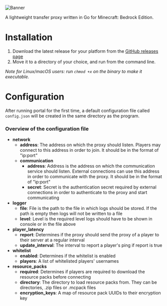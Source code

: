![Banner](https://raw.githubusercontent.com/Paroxity/portal/master/banner.png)

A lightweight transfer proxy written in Go for Minecraft: Bedrock Edition.

# Installation

1. Download the latest release for your platform from
   the [GitHub releases page](https://github.com/Paroxity/portal/releases/)
2. Move it to a directory of your choice, and run from the command line.

*Note for Linux/macOS users: run `chmod +x` on the binary to make it executable.*

# Configuration

After running portal for the first time, a default configuration file called `config.json` will be created in the same
directory as the program.

### Overview of the configuration file

- **network**
    - **address**: The address on which the proxy should listen. Players may connect to this address in order to join.
      It should be in the format of "ip:port"
    - **communication**
        - **address**: Address is the address on which the communication service should listen. External connections can
          use this address in order to communicate with the proxy. It should be in the format of "ip:port"
        - **secret**: Secret is the authentication secret required by external connections in order to authenticate to
          the proxy and start communicating
- **logger**
    - **file**: File is the path to the file in which logs should be stored. If the path is empty then logs will not be
      written to a file
    - **level**: Level is the required level logs should have to be shown in console or in the file above
- **player_latency**
    - **report**: Determines if the proxy should send the proxy of a player to their server at a regular interval
    - **update_interval**: The interval to report a player's ping if report is true
- **whitelist**
    - **enabled**: Determines if the whitelist is enabled
    - **players**: A list of whitelisted players' usernames
- **resource_packs**
    - **required**: Determines if players are required to download the resource packs before connecting
    - **directory**: The directory to load resource packs from. They can be directories, .zip files or .mcpack files
    - **encryption_keys**: A map of resource pack UUIDs to their encryption key
